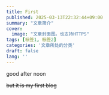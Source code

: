 ```yaml
---
title: First
published: 2025-03-13T22:32:44+09:00
summary: "文章简介"
cover:
  image: "文章封面图。也支持HTTPS"
tags: [标签1, 标签2]
categories: '文章所处的分类'
draft: false 
lang: ''
---
```


good after noon

~~but it is my first blog~~
